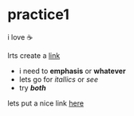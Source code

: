 # practice1

i love :coffee:

lrts create a [link](https://www.google.com/search?q=jpg+images&rlz=1C1GCEB_enUS863US863&oq=jpg+images&aqs=chrome.0.69i59l4j69i60l2.7489j0j7&sourceid=chrome&ie=UTF-8)

* i need to **emphasis** or __whatever__
* lets go for *itallics* or _see_
* try ***both***

lets put a nice link [here](https://en.support.wordpress.com/markdown-quick-reference/ "imp")

